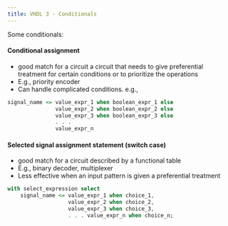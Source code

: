 ```yaml
---
title: VHDL 3 - Conditionals
---
```


Some conditionals:

#### Conditional assignment

* good match for a circuit a circuit that needs to give preferential treatment for certain conditions or to prioritize the operations 
* E.g., priority encoder 
* Can handle complicated conditions. e.g.,

```VHDL
signal_name <= value_expr_1 when boolean_expr_1 else
               value_expr_2 when boolean_expr_2 else 
               value_expr_3 when boolean_expr_3 else
               . . .
               value_expr_n
```

#### Selected signal assignment statement (switch case)

* good match for a circuit described by a functional table 
* E.g., binary decoder, multiplexer
* Less effective when an input pattern is given a preferential treatment

```VHDL
with select_expression select 
    signal_name <= value_expr_1 when choice_1, 
                   value_expr_2 when choice_2, 
                   value_expr_3 when choice_3, 
                   . . . value_expr_n when choice_n;
```

